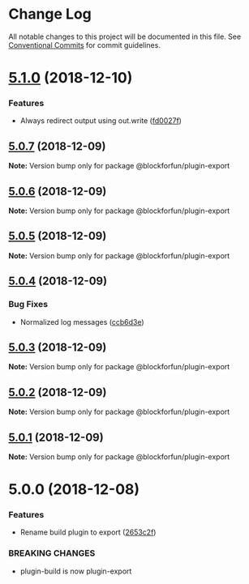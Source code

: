 # Change Log

All notable changes to this project will be documented in this file.
See [Conventional Commits](https://conventionalcommits.org) for commit guidelines.

# [5.1.0](https://github.com/blockforfun/cli/compare/@blockforfun/plugin-export@5.0.7...@blockforfun/plugin-export@5.1.0) (2018-12-10)


### Features

* Always redirect output using out.write ([fd0027f](https://github.com/blockforfun/cli/commit/fd0027f))





## [5.0.7](https://github.com/blockforfun/cli/compare/@blockforfun/plugin-export@5.0.6...@blockforfun/plugin-export@5.0.7) (2018-12-09)

**Note:** Version bump only for package @blockforfun/plugin-export





## [5.0.6](https://github.com/blockforfun/cli/compare/@blockforfun/plugin-export@5.0.5...@blockforfun/plugin-export@5.0.6) (2018-12-09)

**Note:** Version bump only for package @blockforfun/plugin-export





## [5.0.5](https://github.com/blockforfun/cli/compare/@blockforfun/plugin-export@5.0.4...@blockforfun/plugin-export@5.0.5) (2018-12-09)

**Note:** Version bump only for package @blockforfun/plugin-export





## [5.0.4](https://github.com/blockforfun/cli/compare/@blockforfun/plugin-export@5.0.3...@blockforfun/plugin-export@5.0.4) (2018-12-09)


### Bug Fixes

* Normalized log messages ([ccb6d3e](https://github.com/blockforfun/cli/commit/ccb6d3e))





## [5.0.3](https://github.com/blockforfun/cli/compare/@blockforfun/plugin-export@5.0.2...@blockforfun/plugin-export@5.0.3) (2018-12-09)

**Note:** Version bump only for package @blockforfun/plugin-export





## [5.0.2](https://github.com/blockforfun/cli/compare/@blockforfun/plugin-export@5.0.1...@blockforfun/plugin-export@5.0.2) (2018-12-09)

**Note:** Version bump only for package @blockforfun/plugin-export





## [5.0.1](https://github.com/blockforfun/cli/compare/@blockforfun/plugin-export@5.0.0...@blockforfun/plugin-export@5.0.1) (2018-12-09)

**Note:** Version bump only for package @blockforfun/plugin-export





# 5.0.0 (2018-12-08)


### Features

* Rename build plugin to export ([2653c2f](https://github.com/blockforfun/cli/commit/2653c2f))


### BREAKING CHANGES

* plugin-build is now plugin-export
